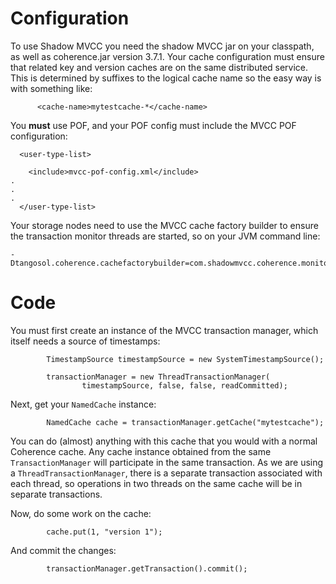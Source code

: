 # Configuration #

To use Shadow MVCC you need the shadow MVCC jar on your classpath, as well as coherence.jar version 3.7.1.
Your cache configuration must ensure that related key and version caches are on the same distributed service. This is determined by suffixes to the logical cache name so the easy way is with something like:

```
      <cache-name>mytestcache-*</cache-name>
```

You **must** use POF, and your POF config must include the MVCC POF configuration:

```
  <user-type-list>
  
    <include>mvcc-pof-config.xml</include>
.
.
.
  </user-type-list>
```

Your storage nodes need to use the MVCC cache factory builder to ensure the transaction monitor threads are started, so on your JVM command line:

```
-Dtangosol.coherence.cachefactorybuilder=com.shadowmvcc.coherence.monitor.CacheFactoryBuilder
```

# Code #

You must first create an instance of the MVCC transaction manager, which itself needs a source of timestamps:

```
        TimestampSource timestampSource = new SystemTimestampSource();
        
        transactionManager = new ThreadTransactionManager(
                timestampSource, false, false, readCommitted);

```

Next, get your `NamedCache` instance:

```
        NamedCache cache = transactionManager.getCache("mytestcache");
```

You can do (almost) anything with this cache that you would with a normal Coherence cache. Any cache instance obtained from the same `TransactionManager` will participate in the same transaction. As we are using a `ThreadTransactionManager`, there is a separate transaction associated with each thread, so operations in two threads on the same cache will be in separate transactions.

Now, do some work on the cache:

```
        cache.put(1, "version 1");
```

And commit the changes:

```
        transactionManager.getTransaction().commit();
```